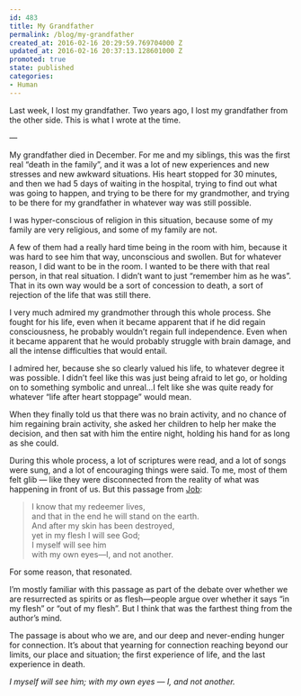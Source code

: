 ```yaml
---
id: 483
title: My Grandfather
permalink: /blog/my-grandfather
created_at: 2016-02-16 20:29:59.769704000 Z
updated_at: 2016-02-16 20:37:13.128601000 Z
promoted: true
state: published
categories:
- Human
---
```

Last week, I lost my grandfather. Two years ago, I lost my grandfather from the other side. This is what I wrote at the time.

— 

My grandfather died in December. For me and my siblings, this was the first real “death in the family”, and it was a lot of new experiences and new stresses and new awkward situations. His heart stopped for 30 minutes, and then we had 5 days of waiting in the hospital, trying to find out what was going to happen, and trying to be there for my grandmother, and trying to be there for my grandfather in whatever way was still possible.

I was hyper-conscious of religion in this situation, because some of my family are very religious, and some of my family are not.

A few of them had a really hard time being in the room with him, because it was hard to see him that way, unconscious and swollen. But for whatever reason, I did want to be in the room. I wanted to be there with that real person, in that real situation. I didn’t want to just “remember him as he was”. That in its own way would be a sort of concession to death, a sort of rejection of the life that was still there.

I very much admired my grandmother through this whole process. She fought for his life, even when it became apparent that if he did regain consciousness, he probably wouldn’t regain full independence. Even when it became apparent that he would probably struggle with brain damage, and all the intense difficulties that would entail.

I admired her, because she so clearly valued his life, to whatever degree it was possible. I didn’t feel like this was just being afraid to let go, or holding on to something symbolic and unreal…I felt like she was quite ready for whatever “life after heart stoppage” would mean.

When they finally told us that there was no brain activity, and no chance of him regaining brain activity, she asked her children to help her make the decision, and then sat with him the entire night, holding his hand for as long as she could.

During this whole process, a lot of scriptures were read, and a lot of songs were sung, and a lot of encouraging things were said. To me, most of them felt glib — like they were disconnected from the reality of what was happening in front of us. But this passage from [Job](https://www.biblegateway.com/passage/?search=Job+19%3A25-27&version=NIV):

> I know that my redeemer lives,  
and that in the end he will stand on the earth.  
And after my skin has been destroyed,  
yet in my flesh I will see God;  
I myself will see him  
with my own eyes—I, and not another.  

For some reason, that resonated. 

I’m mostly familiar with this passage as part of the debate over whether we are resurrected as spirits or as flesh—people argue over whether it says “in my flesh” or “out of my flesh”. But I think that was the farthest thing from the author’s mind. 

The passage is about who we are, and our deep and never-ending hunger for connection. It’s about that yearning for connection reaching beyond our limits, our place and situation; the first experience of life, and the last experience in death. 

*I myself will see him; with my own eyes — I, and not another.*

